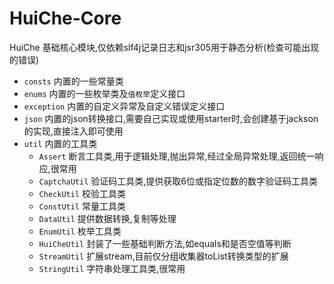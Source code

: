 # HuiChe-Core
HuiChe 基础核心模块,仅依赖slf4j记录日志和jsr305用于静态分析(检查可能出现的错误)
- `consts` 内置的一些常量类
- `enums` 内置的一些枚举类及`值枚举`定义接口
- `exception` 内置的自定义异常及自定义错误定义接口
- `json` 内置的json转换接口,需要自己实现或使用starter时,会创建基于jackson的实现,直接注入即可使用
- `util` 内置的工具类
  - `Assert` 断言工具类,用于逻辑处理,抛出异常,经过全局异常处理,返回统一响应,很常用
  - `CaptchaUtil` 验证码工具类,提供获取6位或指定位数的数字验证码工具类
  - `CheckUtil` 校验工具类
  - `ConstUtil` 常量工具类
  - `DataUtil` 提供数据转换,复制等处理
  - `EnumUtil` 枚举工具类
  - `HuiCheUtil` 封装了一些基础判断方法,如equals和是否空值等判断
  - `StreamUtil` 扩展stream,目前仅分组收集器toList转换类型的扩展
  - `StringUtil` 字符串处理工具类,很常用